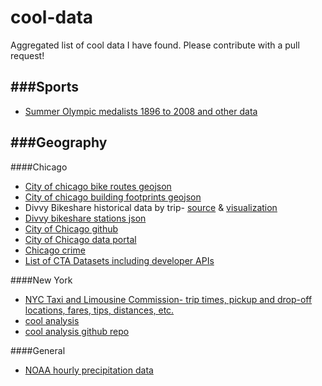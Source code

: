 # cool-data
Aggregated list of cool data I have found.  Please contribute with a pull request!




###Sports
-
* [Summer Olympic medalists 1896 to 2008 and other data](https://docs.google.com/spreadsheets/d/1zeeZQzFoHE2j_ZrqDkVJK9eF7OH1yvg75c8S-aBcxaU/edit#gid=0)



###Geography
-
####Chicago
  * [City of chicago bike routes geojson](https://github.com/Chicago/osd-bike-routes)
  * [City of chicago building footprints geojson](https://github.com/Chicago/osd-building-footprints)
  * Divvy Bikeshare historical data by trip- [source](https://www.divvybikes.com/data) & [visualization](https://data.cityofchicago.org/Transportation/Divvy-Trips-Dashboard/u94x-unre)
  * [Divvy bikeshare stations json](https://www.divvybikes.com/stations/json)
  * [City of Chicago github](https://github.com/Chicago)
  * [City of Chicago data portal](https://data.cityofchicago.org/)
  * [Chicago crime](https://data.cityofchicago.org/Public-Safety/Crimes-Map/dfnk-7re6)
  * [List of CTA Datasets including developer APIs](https://data.cityofchicago.org/Transportation/CTA-List-of-CTA-Datasets/pnau-cf66)
  

####New York
  * [NYC Taxi and Limousine Commission- trip times, pickup and drop-off locations, fares, tips, distances, etc.](http://www.nyc.gov/html/tlc/html/about/trip_record_data.shtml)
   * [cool analysis](http://toddwschneider.com/posts/analyzing-1-1-billion-nyc-taxi-and-uber-trips-with-a-vengeance/#taxi-data)
   * [cool analysis github repo](https://github.com/toddwschneider/nyc-taxi-data)
  

####General
 * [NOAA hourly precipitation data](http://catalog.data.gov/dataset/u-s-hourly-precipitation-data)
